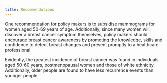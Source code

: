 ```yaml
---
title: Recommendations
---
```


One recommendation for policy makers is to subsidise mammograms for women aged 50-69 years of age. Additionally, since many women will discover a breast cancer symptom themselves, policy makers should encourage breast cancer awareness by promoting the knowledge, skills and confidence to detect breast changes and present promptly to a healthcare professional.

Evidently, the greatest incidence of breast cancer was found in individuals aged 50-60 years, postmenopausal women and those of white ethnicity. Additionally, older people are found to have less recurrence events than younger people.